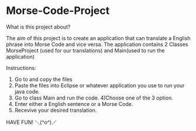 # Morse-Code-Project

What is this project about?

The aim of this project is to create an application that can translate a English phrase into Morse Code and vice versa.
The application contains 2 Classes MorseProject (used for our translations) and Main(used to run the application)

Instructions:
1) Go to    and copy the files
2) Paste the files into Eclipse or whatever application you use to run your java code.
3) Go to class Main and run the code.
4)Choose one of the 3 option.
5) Enter either a English sentence or a Morse Code.
6) Recevive your desired translation. 

HAVE FUN! ＼(^o^)／
 
 
